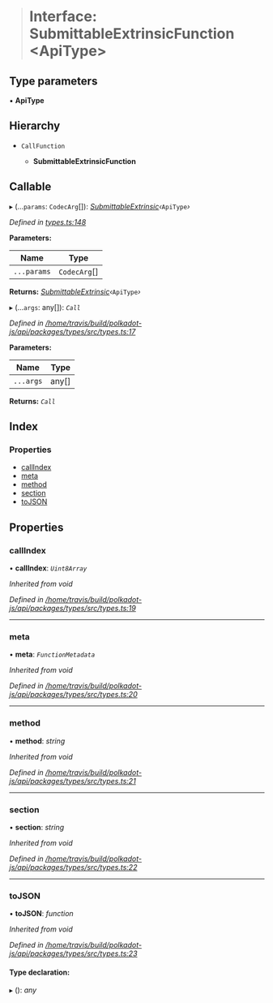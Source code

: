 > # Interface: SubmittableExtrinsicFunction <**ApiType**>

## Type parameters

▪ **ApiType**

## Hierarchy

* `CallFunction`

  * **SubmittableExtrinsicFunction**

## Callable

▸ (...`params`: `CodecArg`[]): *[SubmittableExtrinsic](_submittableextrinsic_.submittableextrinsic.md)‹*`ApiType`*›*

*Defined in [types.ts:148](https://github.com/polkadot-js/api/blob/60148f2/packages/api/src/types.ts#L148)*

**Parameters:**

Name | Type |
------ | ------ |
`...params` | `CodecArg`[] |

**Returns:** *[SubmittableExtrinsic](_submittableextrinsic_.submittableextrinsic.md)‹*`ApiType`*›*

▸ (...`args`: any[]): *`Call`*

*Defined in [/home/travis/build/polkadot-js/api/packages/types/src/types.ts:17](https://github.com/polkadot-js/api/blob/60148f2/packages/types/src/types.ts#L17)*

**Parameters:**

Name | Type |
------ | ------ |
`...args` | any[] |

**Returns:** *`Call`*

## Index

### Properties

* [callIndex](_types_.submittableextrinsicfunction.md#callindex)
* [meta](_types_.submittableextrinsicfunction.md#meta)
* [method](_types_.submittableextrinsicfunction.md#method)
* [section](_types_.submittableextrinsicfunction.md#section)
* [toJSON](_types_.submittableextrinsicfunction.md#tojson)

## Properties

###  callIndex

• **callIndex**: *`Uint8Array`*

*Inherited from void*

*Defined in [/home/travis/build/polkadot-js/api/packages/types/src/types.ts:19](https://github.com/polkadot-js/api/blob/60148f2/packages/types/src/types.ts#L19)*

___

###  meta

• **meta**: *`FunctionMetadata`*

*Inherited from void*

*Defined in [/home/travis/build/polkadot-js/api/packages/types/src/types.ts:20](https://github.com/polkadot-js/api/blob/60148f2/packages/types/src/types.ts#L20)*

___

###  method

• **method**: *string*

*Inherited from void*

*Defined in [/home/travis/build/polkadot-js/api/packages/types/src/types.ts:21](https://github.com/polkadot-js/api/blob/60148f2/packages/types/src/types.ts#L21)*

___

###  section

• **section**: *string*

*Inherited from void*

*Defined in [/home/travis/build/polkadot-js/api/packages/types/src/types.ts:22](https://github.com/polkadot-js/api/blob/60148f2/packages/types/src/types.ts#L22)*

___

###  toJSON

• **toJSON**: *function*

*Inherited from void*

*Defined in [/home/travis/build/polkadot-js/api/packages/types/src/types.ts:23](https://github.com/polkadot-js/api/blob/60148f2/packages/types/src/types.ts#L23)*

#### Type declaration:

▸ (): *any*